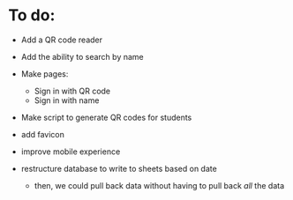 # To do:

- Add a QR code reader
- Add the ability to search by name

- Make pages:
	- Sign in with QR code
	- Sign in with name

- Make script to generate QR codes for students
- add favicon
- improve mobile experience

- restructure database to write to sheets based on date
   - then, we could pull back data without having to pull back *all* the data

